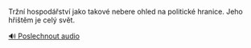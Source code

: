 
Tržní hospodářství jako takové nebere ohled na politické hranice. Jeho hřištěm je celý svět.

[🔊 Poslechnout audio](/data/7-paragraphs/audio/chapter_62/para_003-Trn-hospodstv-jako-takov-nebere-ohled-na-pol.mp3)
